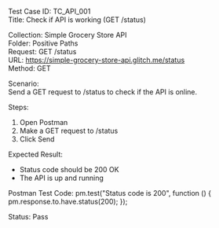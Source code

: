 Test Case ID: TC_API_001  
Title: Check if API is working (GET /status)

Collection: Simple Grocery Store API  
Folder: Positive Paths  
Request: GET /status  
URL: https://simple-grocery-store-api.glitch.me/status  
Method: GET

Scenario:  
Send a GET request to /status to check if the API is online.

Steps:  
1. Open Postman  
2. Make a GET request to /status  
3. Click Send  

Expected Result:  
- Status code should be 200 OK  
- The API is up and running

Postman Test Code:
pm.test("Status code is 200", function () {
    pm.response.to.have.status(200);
});

Status: Pass
